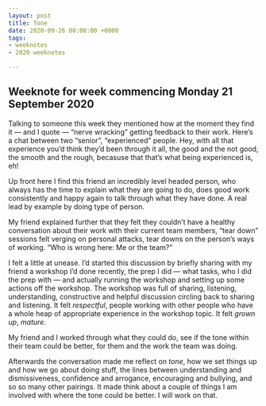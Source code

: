 ```yaml
---
layout: post
title: Tone
date: 2020-09-26 08:00:00 +0000
tags:
- weeknotes
- 2020 weeknotes

---
```

## Weeknote for week commencing Monday 21 September 2020

Talking to someone this week they mentioned how at the moment they find it — and I quote — “nerve wracking” getting feedback to their work. Here’s a chat between two “senior”, “experienced” people. Hey, with all that experience you’d think they’d been through it all, the good and the not good, the smooth and the rough, becasuse that that’s what being experienced is, eh!

Up front here I find this friend an incredibly level headed person, who always has the time to explain what they are going to do, does good work consistently and happy again to talk through what they have done. A real lead by example by doing type of person.

My friend explained further that they felt they couldn’t have a healthy conversation about their work with their current team members, “tear down” sessions felt verging on personal attacks, tear downs on the person’s ways of working. “Who is wrong here: Me or the team?”

I felt a little at unease. I’d started this discussion by briefly sharing with my friend a workshop I’d done recently, the prep I did — what tasks, who I did the prep with — and actually running the workshop and setting up some actions off the workshop. The workshop was full of sharing, listening, understanding, constructive and helpful discussion circling back to sharing and listening. It felt _respectful_, people working with other people who have a whole heap of appropriate experience in the workshop topic. It felt _grown up_, _mature_.

My friend and I worked through what they could do, see if the tone within their team could be better, for them and the work the team was doing.

Afterwards the conversation made me reflect on _tone_, how we set things up and how we go about doing stuff, the lines between understanding and dismissiveness, confidence and arrogance, encouraging and bullying, and so so many other pairings. It made think about a couple of things I am involved with where the tone could be better. I will work on that.